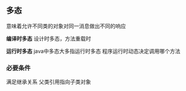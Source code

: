 ## 多态

意味着允许不同类的对象对同一消息做出不同的响应

**编译时多态**
设计时多态，方法重载时

**运行时多态** java中多态大多指运行时多态
程序运行时动态决定调用哪个方法

### 必要条件

满足继承关系
父类引用指向子类对象